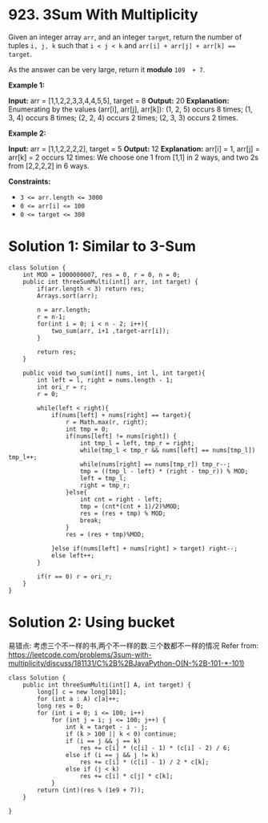 # 923. 3Sum With Multiplicity
Given an integer array  `arr`, and an integer  `target`, return the number of tuples  `i, j, k`  such that  `i < j < k`  and  `arr[i] + arr[j] + arr[k] == target`.

As the answer can be very large, return it  **modulo**  `109  + 7`.

**Example 1:**

**Input:** arr = [1,1,2,2,3,3,4,4,5,5], target = 8
**Output:** 20
**Explanation:** 
Enumerating by the values (arr[i], arr[j], arr[k]):
(1, 2, 5) occurs 8 times;
(1, 3, 4) occurs 8 times;
(2, 2, 4) occurs 2 times;
(2, 3, 3) occurs 2 times.

**Example 2:**

**Input:** arr = [1,1,2,2,2,2], target = 5
**Output:** 12
**Explanation:** 
arr[i] = 1, arr[j] = arr[k] = 2 occurs 12 times:
We choose one 1 from [1,1] in 2 ways,
and two 2s from [2,2,2,2] in 6 ways.

**Constraints:**

-   `3 <= arr.length <= 3000`
-   `0 <= arr[i] <= 100`
-   `0 <= target <= 300`

# Solution 1: Similar to 3-Sum
```
class Solution {
    int MOD = 1000000007, res = 0, r = 0, n = 0;
    public int threeSumMulti(int[] arr, int target) {
        if(arr.length < 3) return res;
        Arrays.sort(arr);
        
        n = arr.length;
        r = n-1;
        for(int i = 0; i < n - 2; i++){
            two_sum(arr, i+1 ,target-arr[i]);
        }
        
        return res;
    }
    
    public void two_sum(int[] nums, int l, int target){
        int left = l, right = nums.length - 1; 
        int ori_r = r;
        r = 0;
        
        while(left < right){
            if(nums[left] + nums[right] == target){
                r = Math.max(r, right);
                int tmp = 0;
                if(nums[left] != nums[right]) {
                    int tmp_l = left, tmp_r = right;
                    while(tmp_l < tmp_r && nums[left] == nums[tmp_l]) tmp_l++;
                    while(nums[right] == nums[tmp_r]) tmp_r--;
                    tmp = ((tmp_l - left) * (right - tmp_r)) % MOD;
                    left = tmp_l;
                    right = tmp_r;
                }else{
                    int cnt = right - left;
                    tmp = (cnt*(cnt + 1)/2)%MOD;
                    res = (res + tmp) % MOD;   
                    break;
                }
                res = (res + tmp)%MOD;
                
            }else if(nums[left] + nums[right] > target) right--;
            else left++;
        }
        
        if(r == 0) r = ori_r;
    }
}
```

# Solution 2: Using bucket
易错点: 考虑三个不一样的书,两个不一样的数.三个数都不一样的情况
Refer from: https://leetcode.com/problems/3sum-with-multiplicity/discuss/181131/C%2B%2BJavaPython-O(N-%2B-101-*-101)
```
class Solution {
    public int threeSumMulti(int[] A, int target) {
        long[] c = new long[101];
        for (int a : A) c[a]++;
        long res = 0;
        for (int i = 0; i <= 100; i++)
            for (int j = i; j <= 100; j++) {
                int k = target - i - j;
                if (k > 100 || k < 0) continue;
                if (i == j && j == k)
                    res += c[i] * (c[i] - 1) * (c[i] - 2) / 6;
                else if (i == j && j != k)
                    res += c[i] * (c[i] - 1) / 2 * c[k];
                else if (j < k)
                    res += c[i] * c[j] * c[k];
            }
        return (int)(res % (1e9 + 7));
    }

}
```
